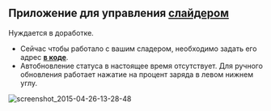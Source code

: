 ## Приложение для управления [слайдером](https://github.com/Morn91/Slider)
Нуждается в доработке.
- Сейчас чтобы работало с вашим сладером, необходимо задать его адрес **[в коде](https://github.com/Morn91/Slider_Android_App/blob/master/app/src/main/java/morn/slider/main.java#L58)**.
- Автобновление статуса в настоящее время отсутствует. Для ручного обновления работает нажатие на процент заряда в левом нижнем углу.

![screenshot_2015-04-26-13-28-48](https://cloud.githubusercontent.com/assets/12122264/7357796/c56d2a22-ed39-11e4-99fe-334fb848601a.png)
